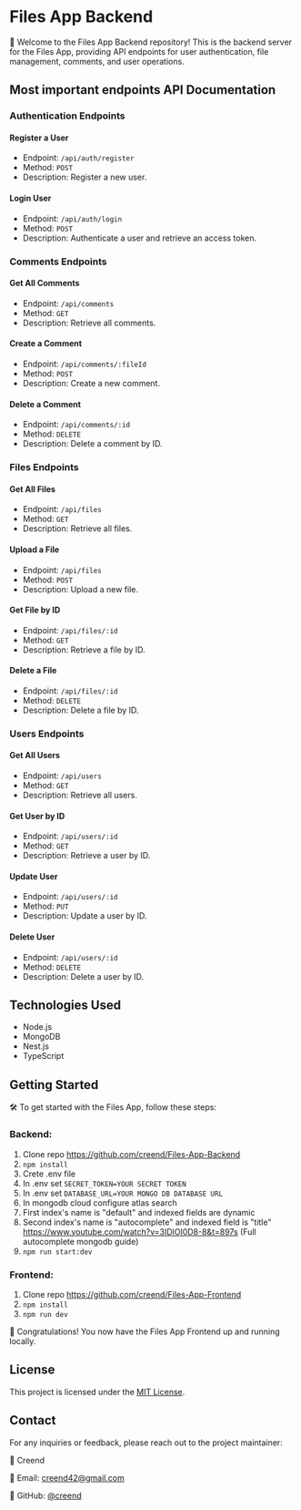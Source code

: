 # Files App Backend

📂 Welcome to the Files App Backend repository! This is the backend server for the Files App, providing API endpoints for user authentication, file management, comments, and user operations.

## Most important endpoints API Documentation

### Authentication Endpoints

#### Register a User

- Endpoint: `/api/auth/register`
- Method: `POST`
- Description: Register a new user.

#### Login User

- Endpoint: `/api/auth/login`
- Method: `POST`
- Description: Authenticate a user and retrieve an access token.

### Comments Endpoints

#### Get All Comments

- Endpoint: `/api/comments`
- Method: `GET`
- Description: Retrieve all comments.

#### Create a Comment

- Endpoint: `/api/comments/:fileId`
- Method: `POST`
- Description: Create a new comment.

#### Delete a Comment

- Endpoint: `/api/comments/:id`
- Method: `DELETE`
- Description: Delete a comment by ID.

### Files Endpoints

#### Get All Files

- Endpoint: `/api/files`
- Method: `GET`
- Description: Retrieve all files.

#### Upload a File

- Endpoint: `/api/files`
- Method: `POST`
- Description: Upload a new file.

#### Get File by ID

- Endpoint: `/api/files/:id`
- Method: `GET`
- Description: Retrieve a file by ID.

#### Delete a File

- Endpoint: `/api/files/:id`
- Method: `DELETE`
- Description: Delete a file by ID.

### Users Endpoints

#### Get All Users

- Endpoint: `/api/users`
- Method: `GET`
- Description: Retrieve all users.

#### Get User by ID

- Endpoint: `/api/users/:id`
- Method: `GET`
- Description: Retrieve a user by ID.

#### Update User

- Endpoint: `/api/users/:id`
- Method: `PUT`
- Description: Update a user by ID.

#### Delete User

- Endpoint: `/api/users/:id`
- Method: `DELETE`
- Description: Delete a user by ID.

## Technologies Used

- Node.js
- MongoDB
- Nest.js
- TypeScript


## Getting Started

🛠️ To get started with the Files App, follow these steps:

  ### Backend:
  1. Clone repo https://github.com/creend/Files-App-Backend
  2. `npm install`
  3. Crete .env file
  4. In .env set `SECRET_TOKEN=YOUR SECRET TOKEN`
  5. In .env set `DATABASE_URL=YOUR MONGO DB DATABASE URL`
  6. In mongodb cloud configure atlas search
  7. First index's name is "default" and indexed fields are dynamic
  8. Second index's name is "autocomplete" and indexed field is "title"
  https://www.youtube.com/watch?v=3IDlOI0D8-8&t=897s (Full autocomplete mongodb guide)
  9. `npm run start:dev`

  ### Frontend:

  1. Clone repo https://github.com/creend/Files-App-Frontend
  2. `npm install`
  3. `npm run dev`

🌟 Congratulations! You now have the Files App Frontend up and running locally.

## License

This project is licensed under the [MIT License](LICENSE).

## Contact

For any inquiries or feedback, please reach out to the project maintainer:

👤 Creend

📧 Email: creend42@gmail.com

💼 GitHub: [@creend](https://github.com/creend)
